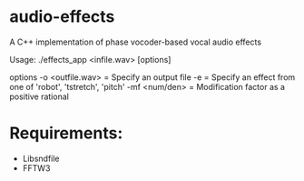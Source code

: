 # audio-effects
A C++ implementation of phase vocoder-based vocal audio effects

Usage:
./effects_app <infile.wav> [options]

options
    -o  <outfile.wav>    = Specify an output file
    -e  <effect>         = Specify an effect from one of 'robot', 'tstretch', 'pitch'
    -mf <num/den>        = Modification factor as a positive rational


# Requirements:
- Libsndfile
- FFTW3